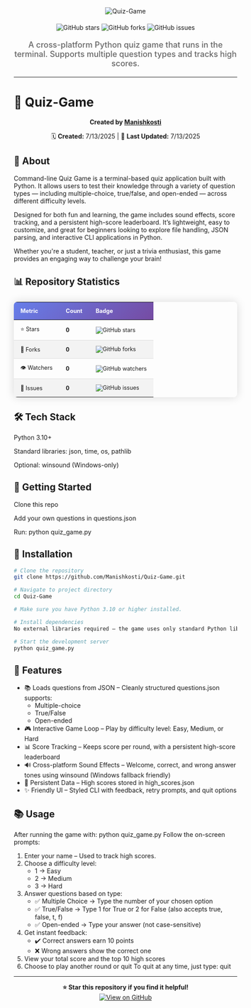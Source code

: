 <div align="center">
  <img src="https://readme-typing-svg.herokuapp.com?font=Fira+Code&weight=600&size=50&duration=4000&pause=1000&color=FFFFFF&background=000000&center=true&vCenter=true&width=800&height=100&lines=QUIZ-GAME" alt="Quiz-Game" />
  
  <div style="margin: 20px 0;">
    <img src="https://img.shields.io/github/stars/Manishkosti/Quiz-Game?style=for-the-badge&logo=github&logoColor=white&color=black&labelColor=black" alt="GitHub stars"/>
    <img src="https://img.shields.io/github/forks/Manishkosti/Quiz-Game?style=for-the-badge&logo=github&logoColor=white&color=black&labelColor=black" alt="GitHub forks"/>
    <img src="https://img.shields.io/github/issues/Manishkosti/Quiz-Game?style=for-the-badge&logo=github&logoColor=white&color=black&labelColor=black" alt="GitHub issues"/>
  </div>
  
  <p style="font-size: 18px; color: #666; font-weight: 500; margin: 20px 0;">
    A cross-platform Python quiz game that runs in the terminal. Supports multiple question types and tracks high scores.
  </p>
</div>

---


# 🚀 Quiz-Game

<div align="center">
  
  **Created by [Manishkosti](https://github.com/Manishkosti)**
  
  🗓️ **Created:** 7/13/2025 | 🔄 **Last Updated:** 7/13/2025
  
</div>

## 📖 About

Command-line Quiz Game is a terminal-based quiz application built with Python. It allows users to test their knowledge through a variety of question types — including multiple-choice, true/false, and open-ended — across different difficulty levels.

Designed for both fun and learning, the game includes sound effects, score tracking, and a persistent high-score leaderboard. It’s lightweight, easy to customize, and great for beginners looking to explore file handling, JSON parsing, and interactive CLI applications in Python.

Whether you're a student, teacher, or just a trivia enthusiast, this game provides an engaging way to challenge your brain!


## 📊 Repository Statistics

<div align="center">
  <table style="border-collapse: collapse; margin: 25px 0; font-size: 0.9em; min-width: 400px; border-radius: 8px; overflow: hidden; box-shadow: 0 0 20px rgba(0, 0, 0, 0.15);">
    <thead>
      <tr style="background: linear-gradient(135deg, #667eea 0%, #764ba2 100%); color: white; text-align: left; font-weight: bold;">
        <th style="padding: 12px 15px;">Metric</th>
        <th style="padding: 12px 15px;">Count</th>
        <th style="padding: 12px 15px;">Badge</th>
      </tr>
    </thead>
    <tbody>
      <tr style="border-bottom: 1px solid #dddddd;">
        <td style="padding: 12px 15px;">⭐ Stars</td>
        <td style="padding: 12px 15px; font-weight: bold;">0</td>
        <td style="padding: 12px 15px;"><img src="https://img.shields.io/github/stars/Manishkosti/Quiz-Game?style=social" alt="GitHub stars"/></td>
      </tr>
      <tr style="background-color: #f3f3f3; border-bottom: 1px solid #dddddd;">
        <td style="padding: 12px 15px;">🍴 Forks</td>
        <td style="padding: 12px 15px; font-weight: bold;">0</td>
        <td style="padding: 12px 15px;"><img src="https://img.shields.io/github/forks/Manishkosti/Quiz-Game?style=social" alt="GitHub forks"/></td>
      </tr>
      <tr style="border-bottom: 1px solid #dddddd;">
        <td style="padding: 12px 15px;">👁️ Watchers</td>
        <td style="padding: 12px 15px; font-weight: bold;">0</td>
        <td style="padding: 12px 15px;"><img src="https://img.shields.io/github/watchers/Manishkosti/Quiz-Game?style=social" alt="GitHub watchers"/></td>
      </tr>
      <tr style="background-color: #f3f3f3;">
        <td style="padding: 12px 15px;">🐛 Issues</td>
        <td style="padding: 12px 15px; font-weight: bold;">0</td>
        <td style="padding: 12px 15px;"><img src="https://img.shields.io/github/issues/Manishkosti/Quiz-Game?style=social" alt="GitHub issues"/></td>
      </tr>
    </tbody>
  </table>
</div>



## 🛠️ Tech Stack

<div align="left">
 Python 3.10+

  
 Standard libraries: json, time, os, pathlib

 Optional: winsound (Windows-only)
</div>


## 🎯 Getting Started

Clone this repo

Add your own questions in questions.json

Run: python quiz_game.py


## 🔧 Installation

```bash
# Clone the repository
git clone https://github.com/Manishkosti/Quiz-Game.git

# Navigate to project directory
cd Quiz-Game

# Make sure you have Python 3.10 or higher installed.

# Install dependencies
No external libraries required — the game uses only standard Python libraries.

# Start the development server
python quiz_game.py
```

## 🌟 Features

- 📚 Loads questions from JSON – Cleanly structured questions.json supports:
  - Multiple-choice
  - True/False
  - Open-ended
- 🎮 Interactive Game Loop – Play by difficulty level: Easy, Medium, or Hard
- 📊 Score Tracking – Keeps score per round, with a persistent high-score leaderboard
- 🔊 Cross-platform Sound Effects – Welcome, correct, and wrong answer tones using winsound (Windows fallback friendly)
- 💾 Persistent Data – High scores stored in high_scores.json
- ✨ Friendly UI – Styled CLI with feedback, retry prompts, and quit options

## 📚 Usage

After running the game with: python quiz_game.py
Follow the on-screen prompts:
1. Enter your name – Used to track high scores.
2. Choose a difficulty level:
   - 1 → Easy
   - 2 → Medium
   - 3 → Hard
3. Answer questions based on type:
   - ✅ Multiple Choice → Type the number of your chosen option
   - ✅ True/False → Type 1 for True or 2 for False (also accepts true, false, t, f)
   - ✅ Open-ended → Type your answer (not case-sensitive)
4. Get instant feedback:
   - ✔️ Correct answers earn 10 points
   - ❌ Wrong answers show the correct one
5. View your total score and the top 10 high scores
6. Choose to play another round or quit
   To quit at any time, just type: quit

---

<div align="center">
  <strong>⭐ Star this repository if you find it helpful!</strong>
  
  <br/>
  
  <a href="https://github.com/Manishkosti/Quiz-Game">
    <img src="https://img.shields.io/badge/View%20on-GitHub-black?style=for-the-badge&logo=github"   alt="View on GitHub"/>
  </a>
</div>
